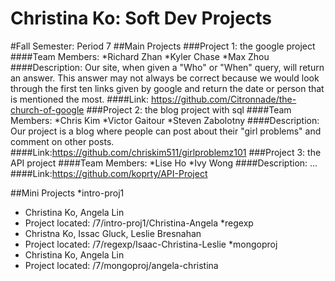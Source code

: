 Christina Ko: Soft Dev Projects
===========

#Fall Semester: Period 7
##Main Projects
###Project 1: the google project
####Team Members:
 *Richard Zhan
 *Kyler Chase
 *Max Zhou
####Description:
 Our site, when given a "Who" or "When" query, will return an answer. This answer may not always be correct because we would look through the first ten links given by google and return the date or person that is mentioned the most.
####Link: https://github.com/Citronnade/the-church-of-google
###Project 2: the blog project with sql
####Team Members:
 *Chris Kim
 *Victor Gaitour
 *Steven Zabolotny
####Description:
 Our project is a blog where people can post about their "girl problems" and comment on other posts.
####Link:https://github.com/chriskim511/girlproblemz101
###Project 3: the API project
####Team Members:
 *Lise Ho
 *Ivy Wong
####Description:
...
####Link:https://github.com/koprty/API-Project

##Mini Projects
 *intro-proj1
   * Christina Ko, Angela Lin
   * Project located: /7/intro-proj1/Christina-Angela
 *regexp
   * Christna Ko, Issac Gluck, Leslie Bresnahan
   * Project located: /7/regexp/Isaac-Christina-Leslie
 *mongoproj
   * Christina Ko, Angela Lin
   * Project located: /7/mongoproj/angela-christina
   

